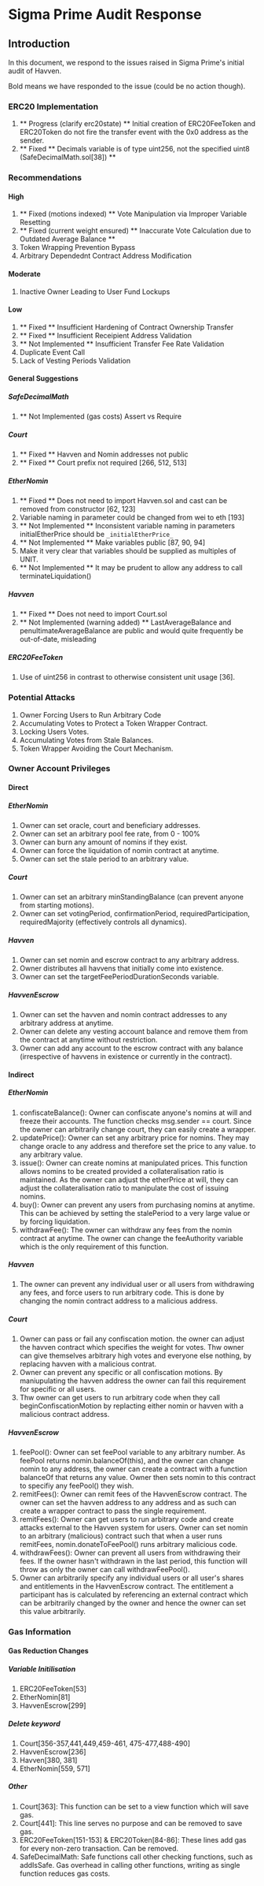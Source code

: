 # Sigma Prime Audit Response #

## Introduction ##
In this document, we respond to the issues raised in Sigma Prime's initial audit of Havven. 

Bold means we have responded to the issue (could be no action though).

### ERC20 Implementation ###

1. ** Progress (clarify erc20state) ** Initial creation of ERC20FeeToken and ERC20Token do not fire the transfer event with the 0x0 address as the sender.
2. ** Fixed ** Decimals variable is of type uint256, not the specified uint8 (SafeDecimalMath.sol[38]) **

### Recommendations ###

#### High ####

1. ** Fixed (motions indexed) ** Vote Manipulation via Improper Variable Resetting
2. ** Fixed (current weight ensured) ** Inaccurate Vote Calculation due to Outdated Average Balance **
3. Token Wrapping Prevention Bypass
4. Arbitrary Dependednt Contract Address Modification

#### Moderate ####

1. Inactive Owner Leading to User Fund Lockups

#### Low ####

1. ** Fixed ** Insufficient Hardening of Contract Ownership Transfer
2. ** Fixed ** Insufficient Receipient Address Validation
3. ** Not Implemented ** Insufficient Transfer Fee Rate Validation
4. Duplicate Event Call
5. Lack of Vesting Periods Validation

#### General Suggestions ####

##### SafeDecimalMath #####

1. ** Not Implemented (gas costs) Assert vs Require

##### Court #####

1. ** Fixed ** Havven and Nomin addresses not public 
2. ** Fixed ** Court prefix not required [266, 512, 513]

##### EtherNomin #####

1. ** Fixed ** Does not need to import Havven.sol and cast can be removed from constructor [62, 123]
2. Variable naming in parameter could be changed from wei to eth [193]
3. ** Not Implemented ** Inconsistent variable naming in parameters initialEtherPrice should be `_initialEtherPrice_`
4. ** Not Implemented ** Make variables public [87, 90, 94]
5. Make it very clear that variables should be supplied as multiples of UNIT.
6. ** Not Implemented ** It may be prudent to allow any address to call terminateLiquidation()

##### Havven #####

1. ** Fixed ** Does not need to import Court.sol
2. ** Not Implemented (warning added) ** LastAverageBalance and penultimateAverageBalance are public and would quite frequently be out-of-date, misleading

##### ERC20FeeToken #####

1. Use of uint256 in contrast to otherwise consistent unit usage [36].

### Potential Attacks ###

1. Owner Forcing Users to Run Arbitrary Code
2. Accumulating Votes to Protect a Token Wrapper Contract.
3. Locking Users Votes.
4. Accumulating Votes from Stale Balances.
5. Token Wrapper Avoiding the Court Mechanism.

### Owner Account Privileges ###

#### Direct ####

##### EtherNomin #####

1. Owner can set oracle, court and beneficiary addresses.
2. Owner can set an arbitrary pool fee rate, from 0 - 100%
3. Owner can burn any amount of nomins if they exist.
4. Owner can force the liquidation of nomin contract at anytime.
5. Owner can set the stale period to an arbitrary value.

##### Court #####

1. Owner can set an arbitrary minStandingBalance (can prevent anyone from starting motions).
2. Owner can set votingPeriod, confirmationPeriod, requiredParticipation, requiredMajority (effectively controls all dynamics).

##### Havven #####

1. Owner can set nomin and escrow contract to any arbitrary address.
2. Owner distributes all havvens that initially come into existence.
3. Owner can set the targetFeePeriodDurationSeconds variable.

##### HavvenEscrow #####

1. Owner can set the havven and nomin contract addresses to any arbitrary address at anytime.
2. Owner can delete any vesting account balance and remove them from the contract at anytime without restriction.
3. Owner can add any account to the escrow contract with any balance (irrespective of havvens in existence or currently in the contract).

#### Indirect ####

##### EtherNomin #####

1. confiscateBalance(): Owner can confiscate anyone's nomins at will and freeze their accounts. The function checks
msg.sender == court. Since the owner can arbitrarily change court, they can easily create a wrapper.
2. updatePrice(): Owner can set any arbitrary price for nomins. They may change oracle to any address and therefore set the price to any value.
to any arbitrary value.
3. issue(): Owner can create nomins at manipulated prices. This function allows nomins to be created provided a collateralisation ratio is maintained. As the owner can adjust the etherPrice at will, they can adjust the collateralisation ratio to manipulate the cost of issuing nomins.
4. buy(): Owner can prevent any users from purchasing nomins at anytime. This can be achieved by setting the stalePeriod to a very large value or by forcing liquidation.
5. withdrawFee(): The owner can withdraw any fees from the nomin contract at anytime. The owner can change the feeAuthority variable which is the only requirement of this function. 

##### Havven #####

1. The owner can prevent any individual user or all users from withdrawing any fees, and force users to run arbitrary code. This is done by changing the nomin contract address to a malicious address.

##### Court #####

1. Owner can pass or fail any confiscation motion. the owner can adjust the havven contract which specifies the weight for votes. Thw owner can give themselves arbitrary high votes and everyone else nothing, by replacing havven with a malicious contrat.
2. Owner can prevent any specific or all confiscation motions. By maniupulating the havven address the owner can fail this requirement for specific or all users.
3. Thw owner can get users to run arbitrary code when they call beginConfiscationMotion by replacting either nomin or havven with a malicious contract address.

##### HavvenEscrow #####

1. feePool(): Owner can set feePool variable to any arbitrary number. As feePool returns nomin.balanceOf(this), and the owner can change nomin to any address, the owner can create a contract with a function balanceOf that returns any value. Owner then sets nomin to this contract to specifiy any feePool() they wish.
2. remitFees(): Owner can remit fees of the HavvenEscrow contract. The owner can set the havven address to any address and as such can create a wrapper contract to pass the single requirement.
3. remitFees(): Owner can get users to run arbitrary code and create attacks external to the Havven system for users. Owner can set nomin to an arbitrary (malicious) contract such that when a user runs remitFees, nomin.donateToFeePool() runs arbitrary malicious code.
4. withdrawFees(): Owner can prevent all users from withdrawing their fees. If the owner hasn't withdrawn in the last period, this function will throw as only the owner can call withdrawFeePool().
5. Owner can arbitrarily specify any individual users or all user's shares and entitlements in the HavvenEscrow contract. The entitlement a participant has is calculated by referencing an external contract which can be arbitrarily changed by the owner and hence the owner can set this value arbitrarily.

### Gas Information ###

#### Gas Reduction Changes ####

##### Variable Initilisation #####

1. ERC20FeeToken[53]
2. EtherNomin[81]
3. HavvenEscrow[299]

##### Delete keyword #####

1. Court[356-357,441,449,459-461, 475-477,488-490]
2. HavvenEscrow[236]
3. Havven[380, 381]
4. EtherNomin[559, 571]

##### Other #####

1. Court[363]: This function can be set to a view function which will save gas.
2. Court[441]: This line serves no purpose and can be removed to save gas.
3. ERC20FeeToken[151-153] & ERC20Token[84-86]: These lines add gas for every non-zero transaction. Can be removed.
4. SafeDecimalMath: Safe functions call other checking functions, such as addIsSafe. Gas overhead in calling other functions, writing as single function reduces gas costs.
